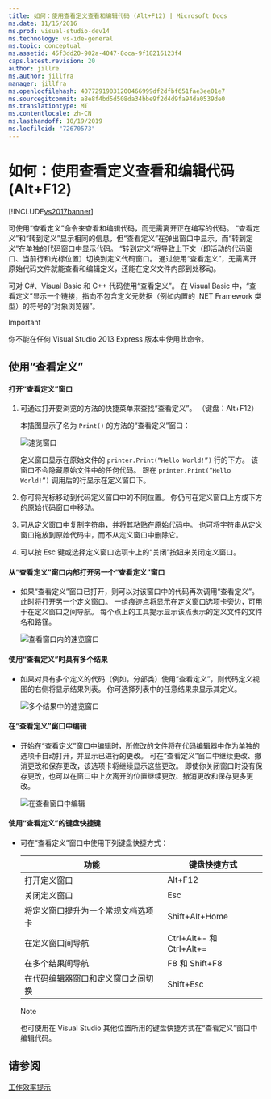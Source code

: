 ```yaml
---
title: 如何：使用查看定义查看和编辑代码 (Alt+F12) | Microsoft Docs
ms.date: 11/15/2016
ms.prod: visual-studio-dev14
ms.technology: vs-ide-general
ms.topic: conceptual
ms.assetid: 45f3dd20-902a-4047-8cca-9f18216123f4
caps.latest.revision: 20
author: jillre
ms.author: jillfra
manager: jillfra
ms.openlocfilehash: 40772919031200466999df2dfbf651fae3ee01e7
ms.sourcegitcommit: a8e8f4bd5d508da34bbe9f2d4d9fa94da0539de0
ms.translationtype: MT
ms.contentlocale: zh-CN
ms.lasthandoff: 10/19/2019
ms.locfileid: "72670573"
---
```

# <a name="how-to-view-and-edit-code-by-using-peek-definition-altf12"></a>如何：使用查看定义查看和编辑代码 (Alt+F12)
[!INCLUDE[vs2017banner](../includes/vs2017banner.md)]

可使用“查看定义”命令来查看和编辑代码，而无需离开正在编写的代码。 “查看定义”和“转到定义”显示相同的信息，但“查看定义”在弹出窗口中显示，而“转到定义”在单独的代码窗口中显示代码。 “转到定义”将导致上下文（即活动的代码窗口、当前行和光标位置）切换到定义代码窗口。 通过使用“查看定义”，无需离开原始代码文件就能查看和编辑定义，还能在定义文件内部到处移动。

 可对 C#、Visual Basic 和 C++ 代码使用“查看定义”。 在 Visual Basic 中，“查看定义”显示一个链接，指向不包含定义元数据（例如内置的 .NET Framework 类型）的符号的“对象浏览器”。

> [!IMPORTANT]
> 你不能在任何 Visual Studio 2013 Express 版本中使用此命令。

## <a name="working-with-peek-definition"></a>使用“查看定义”

#### <a name="to-open-a-peek-definition-window"></a>打开“查看定义”窗口

1. 可通过打开要浏览的方法的快捷菜单来查找“查看定义”。 （键盘：Alt+F12）

     本插图显示了名为 `Print()` 的方法的“查看定义”窗口：

     ![速览窗口](../ide/media/peekwindow.png "PeekWindow")

     定义窗口显示在原始文件的 `printer.Print(“Hello World!”)` 行的下方。 该窗口不会隐藏原始文件中的任何代码。 跟在 `printer.Print(“Hello World!”)` 调用后的行显示在定义窗口下。

2. 你可将光标移动到代码定义窗口中的不同位置。 你仍可在定义窗口上方或下方的原始代码窗口中移动。

3. 可从定义窗口中复制字符串，并将其粘贴在原始代码中。 也可将字符串从定义窗口拖放到原始代码中，而不从定义窗口中删除它。

4. 可以按 Esc 键或选择定义窗口选项卡上的“关闭”按钮来关闭定义窗口。

#### <a name="to-open-a-peek-definition-window-from-within-a-peek-definition-window"></a>从“查看定义”窗口内部打开另一个“查看定义”窗口

- 如果“查看定义”窗口已打开，则可以对该窗口中的代码再次调用“查看定义”。 此时将打开另一个定义窗口。 一组痕迹点将显示在定义窗口选项卡旁边，可用于在定义窗口之间导航。 每个点上的工具提示显示该点表示的定义文件的文件名和路径。

     ![查看窗口内的速览窗口](../ide/media/peekwithinpeek.png "PeekWithinPeek")

#### <a name="to-use-peek-definition-with-multiple-results"></a>使用“查看定义”时具有多个结果

- 如果对具有多个定义的代码（例如，分部类）使用“查看定义”，则代码定义视图的右侧将显示结果列表。 你可选择列表中的任意结果来显示其定义。

     ![多个结果中的速览窗口](../ide/media/peekmultiple.png "PeekMultiple")

#### <a name="to-edit-inside-the-peek-definition-window"></a>在“查看定义”窗口中编辑

- 开始在“查看定义”窗口中编辑时，所修改的文件将在代码编辑器中作为单独的选项卡自动打开，并显示已进行的更改。 可在“查看定义”窗口中继续更改、撤消更改和保存更改，该选项卡将继续显示这些更改。 即使你关闭窗口时没有保存更改，也可以在窗口中上次离开的位置继续更改、撤消更改和保存更多更改。

     ![在查看窗口中编辑](../ide/media/peekedit.png "PeekEdit")

#### <a name="to-use-keyboard-shortcuts-for-peek-definition"></a>使用“查看定义”的键盘快捷键

- 可在“查看定义”窗口中使用下列键盘快捷方式：

    |功能|键盘快捷方式|
    |-------------------|-----------------------|
    |打开定义窗口|Alt+F12|
    |关闭定义窗口|Esc|
    |将定义窗口提升为一个常规文档选项卡|Shift+Alt+Home|
    |在定义窗口间导航|Ctrl+Alt+- 和 Ctrl+Alt+=|
    |在多个结果间导航|F8 和 Shift+F8|
    |在代码编辑器窗口和定义窗口之间切换|Shift+Esc|

    > [!NOTE]
    > 也可使用在 Visual Studio 其他位置所用的键盘快捷方式在“查看定义”窗口中编辑代码。

## <a name="see-also"></a>请参阅
 [工作效率提示](../ide/productivity-tips-for-visual-studio.md)
